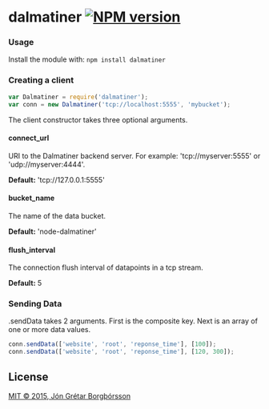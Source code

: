 # dalmatiner [![NPM version](https://badge-me.herokuapp.com/api/npm/dalmatiner.png)](http://badges.enytc.com/for/npm/dalmatiner)

### Usage

Install the module with: `npm install dalmatiner`

### Creating a client

```javascript
var Dalmatiner = require('dalmatiner');
var conn = new Dalmatiner('tcp://localhost:5555', 'mybucket');
```

The client constructor takes three optional arguments.

#### connect_url

URI to the Dalmatiner backend server. For example: 'tcp://myserver:5555' or 'udp://myserver:4444'.

**Default:** 'tcp://127.0.0.1:5555'

#### bucket_name

The name of the data bucket.

**Default:** 'node-dalmatiner'

#### flush_interval

The connection flush interval of datapoints in a tcp stream.

**Default:** 5


### Sending Data

.sendData takes 2 arguments. First is the composite key. Next is an array of one or more data values.

```javascript
conn.sendData(['website', 'root', 'reponse_time'], [100]);
conn.sendData(['website', 'root', 'reponse_time'], [120, 300]);
```


## License
[MIT © 2015, Jón Grétar Borgþórsson](http://jongretar.mit-license.org/)
